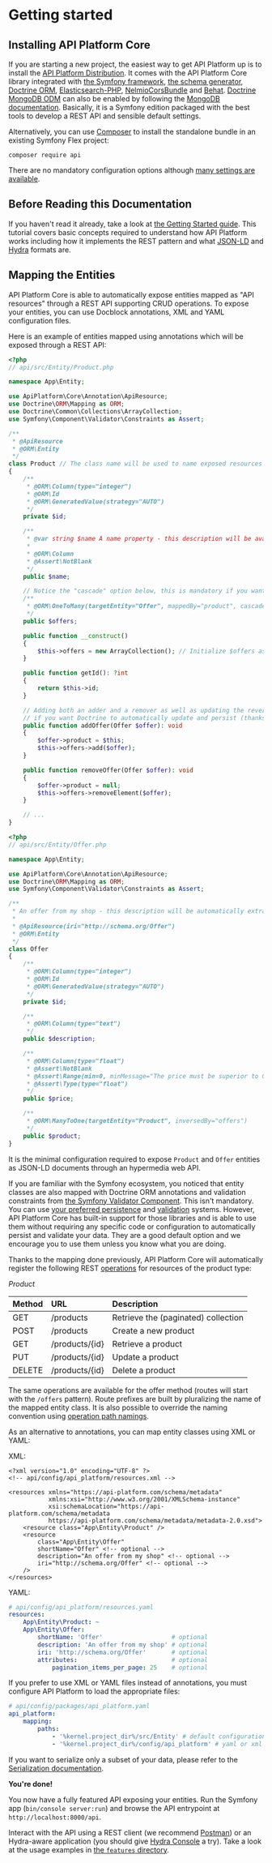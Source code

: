 # Getting started

## Installing API Platform Core

If you are starting a new project, the easiest way to get API Platform up is to install the [API Platform Distribution](../distribution/index.md). It comes with the API Platform Core library integrated with [the Symfony framework](https://symfony.com), [the schema generator](https://github.com/DoingAlways/docs/tree/e497997a177813f5d08d60179d55884c0ef9273b/schema-generator/README.md), [Doctrine ORM](http://www.doctrine-project.org), [Elasticsearch-PHP](https://www.elastic.co/guide/en/elasticsearch/client/php-api/current/index.html), [NelmioCorsBundle](https://github.com/nelmio/NelmioCorsBundle) and [Behat](http://behat.org). [Doctrine MongoDB ODM](https://www.doctrine-project.org/projects/mongodb-odm.html) can also be enabled by following the [MongoDB documentation](mongodb.md). Basically, it is a Symfony edition packaged with the best tools to develop a REST API and sensible default settings.

Alternatively, you can use [Composer](http://getcomposer.org) to install the standalone bundle in an existing Symfony Flex project:

`composer require api`

There are no mandatory configuration options although [many settings are available](configuration.md).

## Before Reading this Documentation

If you haven't read it already, take a look at [the Getting Started guide](../distribution/index.md). This tutorial covers basic concepts required to understand how API Platform works including how it implements the REST pattern and what [JSON-LD](http://json-ld.org/) and [Hydra](http://www.hydra-cg.com/) formats are.

## Mapping the Entities

API Platform Core is able to automatically expose entities mapped as "API resources" through a REST API supporting CRUD operations. To expose your entities, you can use Docblock annotations, XML and YAML configuration files.

Here is an example of entities mapped using annotations which will be exposed through a REST API:

```php
<?php
// api/src/Entity/Product.php

namespace App\Entity;

use ApiPlatform\Core\Annotation\ApiResource;
use Doctrine\ORM\Mapping as ORM;
use Doctrine\Common\Collections\ArrayCollection;
use Symfony\Component\Validator\Constraints as Assert;

/**
 * @ApiResource
 * @ORM\Entity
 */
class Product // The class name will be used to name exposed resources
{
    /**
     * @ORM\Column(type="integer")
     * @ORM\Id
     * @ORM\GeneratedValue(strategy="AUTO")
     */
    private $id;

    /**
     * @var string $name A name property - this description will be available in the API documentation too.
     *
     * @ORM\Column
     * @Assert\NotBlank
     */
    public $name;

    // Notice the "cascade" option below, this is mandatory if you want Doctrine to automatically persist the related entity
    /**
     * @ORM\OneToMany(targetEntity="Offer", mappedBy="product", cascade={"persist"})
     */
    public $offers;

    public function __construct()
    {
        $this->offers = new ArrayCollection(); // Initialize $offers as a Doctrine collection
    }

    public function getId(): ?int
    {
        return $this->id;
    }

    // Adding both an adder and a remover as well as updating the reverse relation is mandatory
    // if you want Doctrine to automatically update and persist (thanks to the "cascade" option) the related entity
    public function addOffer(Offer $offer): void
    {
        $offer->product = $this;
        $this->offers->add($offer);
    }

    public function removeOffer(Offer $offer): void
    {
        $offer->product = null;
        $this->offers->removeElement($offer);
    }

    // ...
}
```

```php
<?php
// api/src/Entity/Offer.php

namespace App\Entity;

use ApiPlatform\Core\Annotation\ApiResource;
use Doctrine\ORM\Mapping as ORM;
use Symfony\Component\Validator\Constraints as Assert;

/**
 * An offer from my shop - this description will be automatically extracted from the PHPDoc to document the API.
 *
 * @ApiResource(iri="http://schema.org/Offer")
 * @ORM\Entity
 */
class Offer
{
    /**
     * @ORM\Column(type="integer")
     * @ORM\Id
     * @ORM\GeneratedValue(strategy="AUTO")
     */
    private $id;

    /**
     * @ORM\Column(type="text")
     */
    public $description;

    /**
     * @ORM\Column(type="float")
     * @Assert\NotBlank
     * @Assert\Range(min=0, minMessage="The price must be superior to 0.")
     * @Assert\Type(type="float")
     */
    public $price;

    /**
     * @ORM\ManyToOne(targetEntity="Product", inversedBy="offers")
     */
    public $product;
}
```

It is the minimal configuration required to expose `Product` and `Offer` entities as JSON-LD documents through an hypermedia web API.

If you are familiar with the Symfony ecosystem, you noticed that entity classes are also mapped with Doctrine ORM annotations and validation constraints from [the Symfony Validator Component](http://symfony.com/doc/current/book/validation.html). This isn't mandatory. You can use [your preferred persistence](data-providers.md) and [validation](validation.md) systems. However, API Platform Core has built-in support for those libraries and is able to use them without requiring any specific code or configuration to automatically persist and validate your data. They are a good default option and we encourage you to use them unless you know what you are doing.

Thanks to the mapping done previously, API Platform Core will automatically register the following REST [operations](operations.md) for resources of the product type:

_Product_

| Method | URL | Description |
| :--- | :--- | :--- |
| GET | /products | Retrieve the \(paginated\) collection |
| POST | /products | Create a new product |
| GET | /products/{id} | Retrieve a product |
| PUT | /products/{id} | Update a product |
| DELETE | /products/{id} | Delete a product |

The same operations are available for the offer method \(routes will start with the `/offers` pattern\). Route prefixes are built by pluralizing the name of the mapped entity class. It is also possible to override the naming convention using [operation path namings](operation-path-naming.md).

As an alternative to annotations, you can map entity classes using XML or YAML:

XML:

```markup
<?xml version="1.0" encoding="UTF-8" ?>
<!-- api/config/api_platform/resources.xml -->

<resources xmlns="https://api-platform.com/schema/metadata"
           xmlns:xsi="http://www.w3.org/2001/XMLSchema-instance"
           xsi:schemaLocation="https://api-platform.com/schema/metadata
           https://api-platform.com/schema/metadata/metadata-2.0.xsd">
    <resource class="App\Entity\Product" />
    <resource
        class="App\Entity\Offer"
        shortName="Offer" <!-- optional -->
        description="An offer from my shop" <!-- optional -->
        iri="http://schema.org/Offer" <!-- optional -->
    />
</resources>
```

YAML:

```yaml
# api/config/api_platform/resources.yaml
resources:
    App\Entity\Product: ~
    App\Entity\Offer:
        shortName: 'Offer'                   # optional
        description: 'An offer from my shop' # optional
        iri: 'http://schema.org/Offer'       # optional
        attributes:                          # optional
            pagination_items_per_page: 25    # optional
```

If you prefer to use XML or YAML files instead of annotations, you must configure API Platform to load the appropriate files:

```yaml
# api/config/packages/api_platform.yaml
api_platform:
    mapping:
        paths: 
            - '%kernel.project_dir%/src/Entity' # default configuration for annotations
            - '%kernel.project_dir%/config/api_platform' # yaml or xml directory configuration
```

If you want to serialize only a subset of your data, please refer to the [Serialization documentation](serialization.md).

**You're done!**

You now have a fully featured API exposing your entities. Run the Symfony app \(`bin/console server:run`\) and browse the API entrypoint at `http://localhost:8000/api`.

Interact with the API using a REST client \(we recommend [Postman](https://www.getpostman.com/)\) or an Hydra-aware application \(you should give [Hydra Console](https://github.com/lanthaler/HydraConsole) a try\). Take a look at the usage examples in [the `features` directory](https://github.com/api-platform/core/tree/master/features).

